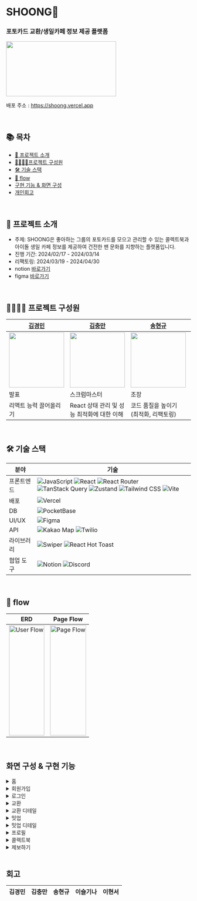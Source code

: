 # SHOONG🚀
### 포토카드 교환/생일카페 정보 제공 플랫폼  
<img src="https://github.com/FRONTENDSCHOOL8/shoong/assets/103557910/8e4e4ddd-1f85-4967-9072-f341eb465bc0" width="300px" height="150px" />

배포 주소 : https://shoong.vercel.app

<br />

## 📚 목차
- [👀 프로젝트 소개](#프로젝트-소개)
- [👨‍👩‍👧‍👦프로젝트 구성원](#프로젝트-구성원)
- [🛠 기술 스택](#기술-스택)
- [🔀 flow](#flow)
- [구현 기능 & 화면 구성](#구현-기능--화면-구성)
- [개인회고](#개인회고)

<br />

## 👀 프로젝트 소개
<a name="프로젝트-소개"></a>
- 주제: SHOONG은 좋아하는 그룹의 포토카드를 모으고 관리할 수 있는 콜렉트북과 아이돌 생일 카페 정보를 제공하여 건전한 팬 문화를 지향하는 플랫폼입니다.
- 진행 기간: 2024/02/17 - 2024/03/14
- 리팩토링: 2024/03/19 - 2024/04/30
- notion [바로가기](https://www.notion.so/3-Hook-1982ce8ee5cb4442b9804a187fa11221?pvs=4)
- figma [바로가기](https://www.figma.com/file/S1cdmuXvrpZECUEdaO7OJD/SHOONG?type=design&node-id=7194%3A1527&mode=design&t=EINQ54Awfbm5u9fD-1)

<br />

## 👨‍👩‍👧‍👦 프로젝트 구성원
|  [김경민](https://github.com/highballplz) | [김충만](https://github.com/fullkeem)   | [송현규](https://github.com/song0331) |  [이슬기나](https://github.com/roben31380)  | [이현서](https://github.com/pistapixie) |
|----------|--------------------|-------------------|------------|------------|
|<img src="https://github.com/FRONTENDSCHOOL8/shoong/assets/103557910/71eeacde-4474-4f26-9a70-2b7009154f3a" alt="" width="150px" height="150px">|<img src="https://github.com/FRONTENDSCHOOL8/shoong/assets/103557910/c0a686a6-2eac-44c3-82b1-16674ee18d14" alt="" width="150px" height="150px"> |<img src="https://github.com/FRONTENDSCHOOL8/shoong/assets/103557910/9096245a-7643-45f3-af16-45bad5fd0cb1" alt="" width="150px" height="150px"> |<img src="https://github.com/FRONTENDSCHOOL8/shoong/assets/103557910/fb809caf-8007-414a-abb3-9feffd04f312" alt="" width="150px" height="150px"> |<img src="https://github.com/FRONTENDSCHOOL8/shoong/assets/103557910/6908d5e1-ad19-47ca-84ba-9ad7e6be2803" alt="" width="150px" height="150px"> |
| 발표 |스크럼마스터 | 조장 | 기록 | 디자인 |
|리액트 능력 끌어올리기 | React 상태 관리 및 성능 최적화에 대한 이해 | 코드 품질을 높이기 (최적화, 리팩토링) | 클린하게 리액트다운 작업을 하기 | 컴포넌트 중심 설계에 익숙해지기 |

<br />

## 🛠 기술 스택
<a name="기술-스택"></a>

| 분야        | 기술                                                                                                                                                                |
|-----------|----------------------------------------------------------------------------------------------------------------------------------------------------------------------|
| 프론트엔드   | ![JavaScript](https://img.shields.io/badge/JavaScript-F7DF1E?style=flat-square&logo=javascript&logoColor=black) ![React](https://img.shields.io/badge/React-61DAFB?style=flat-square&logo=react&logoColor=black) ![React Router](https://img.shields.io/badge/React_Router-CA4245?style=flat-square&logo=react-router&logoColor=white) ![TanStack Query](https://img.shields.io/badge/TanStack_Query-FF4154?style=flat-square&logo=tanstack&logoColor=white) ![Zustand](https://img.shields.io/badge/Zustand-764ABC?style=flat-square&logo=zustand&logoColor=white) ![Tailwind CSS](https://img.shields.io/badge/Tailwind_CSS-38B2AC?style=flat-square&logo=tailwind-css&logoColor=white) ![Vite](https://img.shields.io/badge/Vite-B73BFE?style=flat-square&logo=vite&logoColor=FFD62E) |
| 배포        | ![Vercel](https://img.shields.io/badge/Vercel-000000?style=flat-square&logo=vercel&logoColor=white)                                            |
| DB       | ![PocketBase](https://img.shields.io/badge/PocketBase-FF6B6B?style=flat-square&logo=pocketbase&logoColor=white)                                |
| UI/UX     | ![Figma](https://img.shields.io/badge/Figma-F24E1E?style=flat-square&logo=figma&logoColor=white)                                                                              |
| API        | ![Kakao Map](https://img.shields.io/badge/Kakao_Map-FFCD00?style=flat-square&logo=kakao&logoColor=black) ![Twilio](https://img.shields.io/badge/Twilio-F22F46?style=flat-square&logo=twilio&logoColor=white)                             |
| 라이브러리    | ![Swiper](https://img.shields.io/badge/Swiper-6332F6?style=flat-square&logo=swiper&logoColor=white)  ![React Hot Toast](https://img.shields.io/badge/React_Hot_Toast-58A6FF?style=flat-square&logo=react-hot-toast&logoColor=white)                                                                    |
| 협업 도구     | ![Notion](https://img.shields.io/badge/Notion-000000?style=flat-square&logo=notion&logoColor=white) ![Discord](https://img.shields.io/badge/Discord-5865F2?style=flat-square&logo=discord&logoColor=white)           |

<br />

## 🔀 flow
<a name="flow"></a>

| ERD | Page Flow |
|-----------|-----------|
| <img src="https://github.com/FRONTENDSCHOOL8/shoong/assets/103557910/331b4860-207f-40d1-aa7d-9819129abe8e" alt="User Flow" height="300px" width="100%"> | <img src="https://github.com/FRONTENDSCHOOL8/shoong/assets/103557910/ef2a4467-978f-4dc9-a003-0a7ab2fc9a69" alt="Page Flow" height="300px" width="100%"> |

<br />

## 화면 구성 & 구현 기능

<details>
  <summary>홈</summary>
  
![홈](https://github.com/FRONTENDSCHOOL8/shoong/assets/103557910/1ac4d860-5ccc-4bf5-a8ad-4ac8f8c406c7)

- Swiper 라이브러리를 사용해 배너 구현 [이슬기나]
- 
</details>

<details>
  <summary>회원가입</summary>
  
  ![회원가입](https://github.com/FRONTENDSCHOOL8/shoong/assets/103557910/fd765ce3-0a05-4aba-9214-00723510475f)

</details>

<details>
  <summary>로그인</summary>
  
  ![로그인 찜목록](https://github.com/FRONTENDSCHOOL8/shoong/assets/103557910/9bd93378-346a-4b59-a594-9fcb0fc883d4)
  
</details>

<details>
  <summary>교환</summary>
  
![교환](https://github.com/FRONTENDSCHOOL8/shoong/assets/103557910/5452590e-de11-4972-8fd5-b9c42b0b8131)


</details>

<details>
  <summary>교환 디테일</summary>

![교환 디테일](https://github.com/FRONTENDSCHOOL8/shoong/assets/103557910/db89ab35-7b8c-4c0f-a162-2489d8ed0b22)

  
</details>

<details>
  <summary>밋업</summary>

![밋업](https://github.com/FRONTENDSCHOOL8/shoong/assets/103557910/fea75cf2-9234-4690-8772-2539d45171fb)

  
</details>

<details>
  <summary>밋업 디테일</summary>

![밋업 디테일](https://github.com/FRONTENDSCHOOL8/shoong/assets/103557910/7810c68b-3029-4809-8841-253c63408b59)

  
</details>

<details>
  <summary>프로필</summary>

![프로필](https://github.com/FRONTENDSCHOOL8/shoong/assets/103557910/a8936bd6-cbac-4b42-990d-b7bb5e543dd1)

![최애 그룹](https://github.com/FRONTENDSCHOOL8/shoong/assets/103557910/0cc552e4-3eb5-4043-8c1c-beae047b6e6c)


  
</details>

<details>
  <summary>콜렉트북</summary>

  ![컬랙트북 생성](https://github.com/FRONTENDSCHOOL8/shoong/assets/103557910/4dfe34cc-d463-4212-a231-6d48e3edb83e)

![포카 드볼](https://github.com/FRONTENDSCHOOL8/shoong/assets/103557910/cd51b78d-d0e6-433a-8947-0564efb9e1d2)

  
</details>

<details>
  <summary>제보하기</summary>

![포토카드 제보](https://github.com/FRONTENDSCHOOL8/shoong/assets/103557910/f7074aa7-46b1-4f33-b3f1-2d67f6bdb502)

![밋업 제보](https://github.com/FRONTENDSCHOOL8/shoong/assets/103557910/03af0eb4-27fb-4736-b97d-421c853dd443)

</details>


<br />

## 회고

| 김경민 | 김충만 | 송현규 | 이슬기나 | 이현서 |
| ----- | ----- | ---- | ----- | ------|

